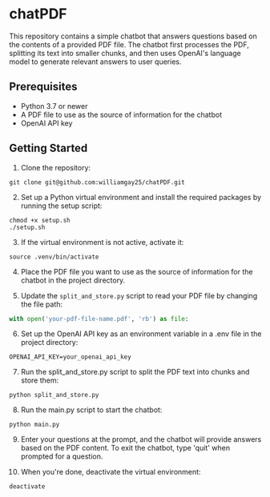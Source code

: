 # chatPDF

This repository contains a simple chatbot that answers questions based on the contents of a provided PDF file. The chatbot first processes the PDF, splitting its text into smaller chunks, and then uses OpenAI's language model to generate relevant answers to user queries.

## Prerequisites

- Python 3.7 or newer
- A PDF file to use as the source of information for the chatbot
- OpenAI API key

## Getting Started

1. Clone the repository:
```shell
git clone git@github.com:williamgay25/chatPDF.git
```

2. Set up a Python virtual environment and install the required packages by running the setup script:

```shell
chmod +x setup.sh
./setup.sh
```

3. If the virtual environment is not active, activate it:

```shell
source .venv/bin/activate
```

4. Place the PDF file you want to use as the source of information for the chatbot in the project directory.

5. Update the `split_and_store.py` script to read your PDF file by changing the file path:

```python
with open('your-pdf-file-name.pdf', 'rb') as file:
```

6. Set up the OpenAI API key as an environment variable in a .env file in the project directory:

```shell
OPENAI_API_KEY=your_openai_api_key
```

7. Run the split_and_store.py script to split the PDF text into chunks and store them:

```shell
python split_and_store.py
```

8. Run the main.py script to start the chatbot:

```shell
python main.py
```

9. Enter your questions at the prompt, and the chatbot will provide answers based on the PDF content. To exit the chatbot, type 'quit' when prompted for a question.

10. When you're done, deactivate the virtual environment:

```shell
deactivate
```
